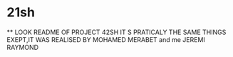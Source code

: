 # 21sh

** LOOK README OF PROJECT 42SH IT S PRATICALY THE SAME THINGS EXEPT,IT WAS REALISED BY MOHAMED MERABET and me JEREMI RAYMOND
